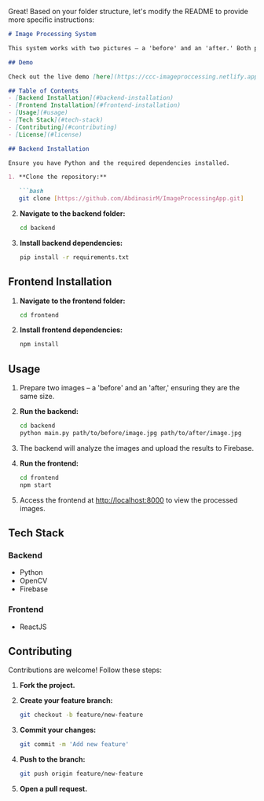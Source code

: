 Great! Based on your folder structure, let's modify the README to provide more specific instructions:

```markdown
# Image Processing System

This system works with two pictures – a 'before' and an 'after.' Both pictures need to be the same size for the system to do its magic. The backend, powered by OpenCV in Python, analyzes these images and uploads the results to Firebase. The frontend, built with ReactJS, showcases the processed images.

## Demo

Check out the live demo [here](https://ccc-imageproccessing.netlify.app/).

## Table of Contents
- [Backend Installation](#backend-installation)
- [Frontend Installation](#frontend-installation)
- [Usage](#usage)
- [Tech Stack](#tech-stack)
- [Contributing](#contributing)
- [License](#license)

## Backend Installation

Ensure you have Python and the required dependencies installed.

1. **Clone the repository:**

   ```bash
   git clone [https://github.com/AbdinasirM/ImageProcessingApp.git]
   ```

2. **Navigate to the backend folder:**

   ```bash
   cd backend
   ```

3. **Install backend dependencies:**

   ```bash
   pip install -r requirements.txt
   ```

## Frontend Installation

1. **Navigate to the frontend folder:**

   ```bash
   cd frontend
   ```

2. **Install frontend dependencies:**

   ```bash
   npm install
   ```

## Usage

1. Prepare two images – a 'before' and an 'after,' ensuring they are the same size.
2. **Run the backend:**

   ```bash
   cd backend
   python main.py path/to/before/image.jpg path/to/after/image.jpg
   ```

3. The backend will analyze the images and upload the results to Firebase.
4. **Run the frontend:**

   ```bash
   cd frontend
   npm start
   ```

5. Access the frontend at [http://localhost:8000](http://localhost:8000) to view the processed images.

## Tech Stack

### Backend
- Python
- OpenCV
- Firebase

### Frontend
- ReactJS

## Contributing

Contributions are welcome! Follow these steps:

1. **Fork the project.**
2. **Create your feature branch:**

   ```bash
   git checkout -b feature/new-feature
   ```

3. **Commit your changes:**

   ```bash
   git commit -m 'Add new feature'
   ```

4. **Push to the branch:**

   ```bash
   git push origin feature/new-feature
   ```

5. **Open a pull request.**
